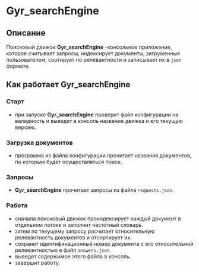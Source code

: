 # **Gyr_searchEngine**
## Описание

Поисковый движок **Gyr_searchEngine** -консольное приложение, которое считывает запросы, индексирует документы, загруженные пользователем, сортирует по релевантности и записывает их в `json` формате.
## Как работает **Gyr_searchEngine**
### Старт    
- при запуске **Gyr_searchEngine** проверит файл конфигурации на валидность и выведет в консоль название движка и его текущую версию.
### Загрузка документов
- программа из файла конфигурации прочитает названия документов, по которым будет осуществляться поиск.
### Запросы
- **Gyr_searchEngine** прочитает запросы из файла `requests.json`.
### Работа
- сначала поисковый движок проиндексирует каждый документ в отдельном потоке и заполнит частотный словарь.
- затем по текущему запросу расчитает относительную релевантность документов и отсортирует их.
- сохранит идентификационный номер документа с его относительной релевантностью в файл `answers.json`.
- выведет содержимое этого файла в консоль.
- завершит работу.
